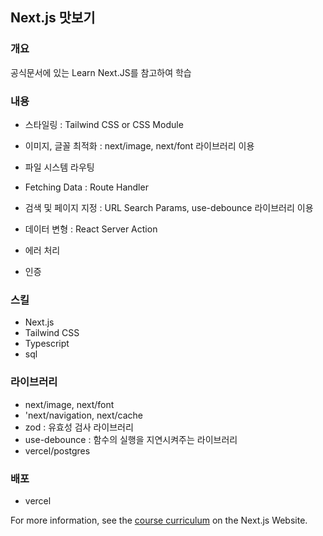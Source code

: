 ## Next.js 맛보기

### 개요

공식문서에 있는 Learn Next.JS를 참고하여 학습

### 내용

- 스타일링 : Tailwind CSS or CSS Module

- 이미지, 글꼴 최적화 : next/image, next/font 라이브러리 이용

- 파일 시스템 라우팅

- Fetching Data : Route Handler

- 검색 및 페이지 지정 : URL Search Params, use-debounce 라이브러리 이용

- 데이터 변형 : React Server Action

- 에러 처리

- 인증

### 스킬

- Next.js
- Tailwind CSS
- Typescript
- sql

### 라이브러리

- next/image, next/font
- 'next/navigation, next/cache
- zod : 유효성 검사 라이브러리
- use-debounce : 함수의 실행을 지연시켜주는 라이브러리
- vercel/postgres

### 배포

- vercel

For more information, see the [course curriculum](https://nextjs.org/learn) on the Next.js Website.
